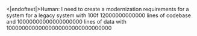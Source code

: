 <|endoftext|>Human: I need to create a modernization requirements for a system for a legacy system with 100f 12000000000000 lines of codebase and 10000000000000000000 lines of data with 10000000000000000000000000000000